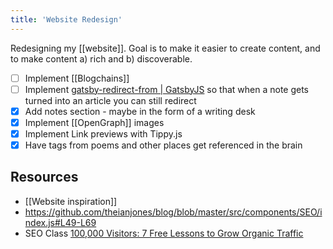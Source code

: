 ```yaml
---
title: 'Website Redesign'
---
```


Redesigning my [[website]]. Goal is to make it easier to create content, and to make content a) rich and b) discoverable.

- [ ] Implement [[Blogchains]]
- [ ] Implement [gatsby-redirect-from | GatsbyJS](https://www.gatsbyjs.org/packages/gatsby-redirect-from/) so that when a note gets turned into an article you can still redirect
- [x] Add notes section - maybe in the form of a writing desk
- [x] Implement [[OpenGraph]] images
- [x] Implement Link previews with Tippy.js
- [x] Have tags from poems and other places get referenced in the brain

## Resources

- [[Website inspiration]]
- https://github.com/theianjones/blog/blob/master/src/components/SEO/index.js#L49-L69
- SEO Class [100,000 Visitors: 7 Free Lessons to Grow Organic Traffic](https://www.growthmachine.com/free-course)
